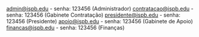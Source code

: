 admin@ispb.edu        - senha: 123456 (Administrador)
contratacao@ispb.edu  - senha: 123456 (Gabinete Contratação) 
presidente@ispb.edu   - senha: 123456 (Presidente)
apoio@ispb.edu        - senha: 123456 (Gabinete de Apoio)
financas@ispb.edu     - senha: 123456 (Finanças)